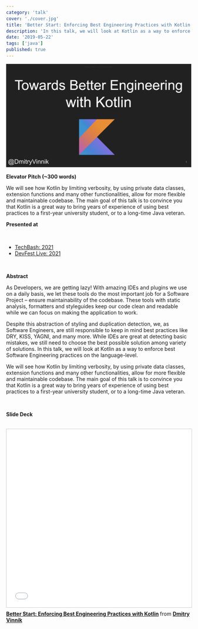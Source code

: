 ```yaml
---
category: 'talk'
cover: './cover.jpg'
title: 'Better Start: Enforcing Best Engineering Practices with Kotlin'
description: 'In this talk, we will look at Kotlin as a way to enforce best Software Engineering practices on the language-level.'
date: '2019-05-22'
tags: ['java']
published: true
---
```

![cover](./cover.jpg)

**Elevator Pitch (~300 words)**

We will see how Kotlin by limiting verbosity, by using private data classes, extension functions and many other functionalities, allow for more flexible and maintainable codebase. The main goal of this talk is to convince you that Kotlin is a great way to bring years of experience of using best practices to a first-year university student, or to a long-time Java veteran.

**Presented at**

<br>

- [TechBash: 2021]()
- [DevFest Live: 2021]()
  
<br>

**Abstract**
 
As Developers, we are getting lazy! With amazing IDEs and plugins we use on a daily basis, we let these tools do the most important job for a Software Project – ensure maintainability of the codebase. These tools with static analysis, formatters and styleguides keep our code clean and readable while we can focus on making the application to work.

Despite this abstraction of styling and duplication detection, we, as Software Engineers, are still responsible to keep in mind best practices like DRY, KISS, YAGNI, and many more. While IDEs are great at detecting basic mistakes, we still need to choose the best possible solution among variety of solutions.
In this talk, we will look at Kotlin as a way to enforce best Software Engineering practices on the language-level. 

We will see how Kotlin by limiting verbosity, by using private data classes, extension functions and many other functionalities, allow for more flexible and maintainable codebase. The main goal of this talk is to convince you that Kotlin is a great way to bring years of experience of using best practices to a first-year university student, or to a long-time Java veteran.

<br>

**Slide Deck**

<br>

<iframe src="//www.slideshare.net/slideshow/embed_code/key/2SI0zxBl8DibnH" width="595" height="485" frameborder="0" marginwidth="0" marginheight="0" scrolling="no" style="border:1px solid #CCC; border-width:1px; margin-bottom:5px; max-width: 100%;" allowfullscreen> </iframe> <div style="margin-bottom:5px"> <strong> <a href="//www.slideshare.net/DmitryVinnik1/better-start-enforcing-best-engineering-practices-with-kotlin" title="Better Start: Enforcing Best Engineering Practices with Kotlin" target="_blank">Better Start: Enforcing Best Engineering Practices with Kotlin</a> </strong> from <strong><a href="//www.slideshare.net/DmitryVinnik1" target="_blank">Dmitry Vinnik</a></strong> </div>